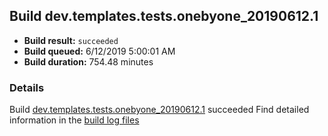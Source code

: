 ## Build dev.templates.tests.onebyone_20190612.1
- **Build result:** `succeeded`
- **Build queued:** 6/12/2019 5:00:01 AM
- **Build duration:** 754.48 minutes
### Details
Build [dev.templates.tests.onebyone_20190612.1](https://winappstudio.visualstudio.com/web/build.aspx?pcguid=a4ef43be-68ce-4195-a619-079b4d9834c2&builduri=vstfs%3a%2f%2f%2fBuild%2fBuild%2f28547) succeeded
Find detailed information in the [build log files](https://uwpctdiags.blob.core.windows.net/buildlogs/dev.templates.tests.onebyone_20190612.1_logs.zip)
